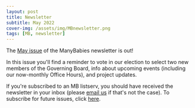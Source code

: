 ```yaml
---
layout: post
title: Newsletter
subtitle: May 2022
cover-img: /assets/img/MBnewsletter.png
tags: [MB, newsletter]
---
```


The [May issue](https://mailchi.mp/9d59dfc5cd41/mb-newsletter-may-2022?e=121b29a6d4) of the ManyBabies newsletter is out! 

In this issue you'll find a reminder to vote in our election to select two new members of the Governing Board, info about upcoming events (including our now-monthly Office Hours), and project updates.

If you're subscribed to an MB listserv, you should have received the newsletter in your inbox (please [email us](mailto:manybabiesconsortium@gmail.com) if that's not the case). To subscribe for future issues, click [here](https://t.co/7zxifYO7qN?amp=1).